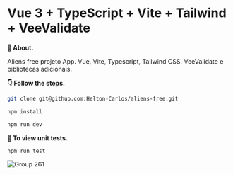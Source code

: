 # Vue 3 + TypeScript + Vite + Tailwind + VeeValidate

**💬 About.** 

Aliens free projeto App. Vue, Vite, Typescript, Tailwind CSS, VeeValidate e bibliotecas adicionais.

**👇 Follow the steps.** 

```bash
git clone git@github.com:Helton-Carlos/aliens-free.git
```

```bash
npm install
```

```bash
npm run dev
```

**🧪 To view unit tests.** 

```bash
npm run test
```

![Group 261](https://github.com/user-attachments/assets/bcc73e59-4d6a-49fa-8fe3-4b4b124954ea)

